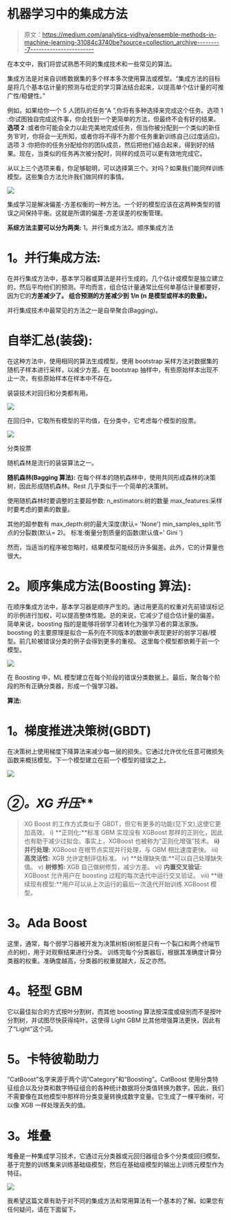 # 机器学习中的集成方法

> 原文：<https://medium.com/analytics-vidhya/ensemble-methods-in-machine-learning-31084c3740be?source=collection_archive---------7----------------------->

在本文中，我们将尝试熟悉不同的集成技术和一些常见的算法。

集成方法是对来自训练数据集的多个样本多次使用算法或模型。“集成方法的目标是将几个基本估计量的预测与给定的学习算法结合起来，以提高单个估计量的可推广性/稳健性。”

例如，如果给你一个 5 人团队的任务“A ”,你将有多种选择来完成这个任务。选项 1 :你试图独自完成这件事，你会找到一个更简单的方法，但最终不会有好的结果。
**选项 2** :或者你可能会全力以赴完美地完成任务，但当你被分配到一个类似的新任务‘B’时，你将会一无所知，或者你将不得不为那个任务重新训练自己(过度适应)。选项 3 :你把你的任务分配给你的团队成员，然后把他们结合起来，得到好的结果。现在，当类似的任务再次被分配时，同样的成员可以更有效地完成它。

从以上三个选项来看，你足够聪明，可以选择第三个。对吗？如果我们能同样训练模型。这些集合方法允许我们做同样的事情。

![](img/23d9ad65e67e686ee355c69a563f2b82.png)

集成学习是解决偏差-方差权衡的一种方法。一个好的模型应该在这两种类型的错误之间保持平衡。这就是所谓的偏差-方差误差的权衡管理。

**系综方法主要可以分为两类:** 1。并行集成方法2。顺序集成方法

# **1。并行集成方法:**

在并行集成方法中，基本学习器或算法是并行生成的。几个估计或模型是独立建立的，然后平均他们的预测。平均而言，组合估计量通常比任何单基估计量都要好，因为它的**方差减少了。
组合预测的方差减少到 1/n (n 是模型或样本的数量)。**

并行集成技术中最常见的方法之一是自举聚合(Bagging)。

# **自举汇总(装袋):**

在这种方法中，使用相同的算法生成模型，使用 bootstrap 采样方法对数据集的随机子样本进行采样，以减少方差。在 bootstrap 抽样中，有些原始样本出现不止一次，有些原始样本在样本中不存在。

装袋技术对回归和分类都有用。

![](img/0d7d64ef6e21b27c38c0d16457d13bcc.png)

在回归中，它取所有模型的平均值，在分类中，它考虑每个模型的投票。

![](img/f7d6bc6a85c6b3fb25785a6169a786da.png)

分类投票

随机森林是流行的装袋算法之一。

**随机森林(Bagging 算法):** 在每个样本的随机森林中，使用共同形成森林的决策树，因此形成随机森林。Rest 几乎类似于一个简单的决策树。

使用随机森林时要调整的主要超参数:
n_estimators:树的数量
max_features:采样时要考虑的要素的数量。

其他的超参数有
max_depth:树的最大深度(默认= 'None')
min_samples_split:节点的分裂数(默认= 2)。
标准:衡量分割质量的函数(默认值=' Gini ')

然而，当适当的程序被忽略时，结果模型可能经历许多偏差。此外，它的计算量也很大。

# **2。顺序集成方法(Boosting 算法):**

在顺序集成方法中，基本学习器是顺序产生的。通过用更高的权重对先前错误标记的示例进行加权，可以提高整体性能。总的来说，它减少了组合估计量的偏差。
简单来说，boosting 指的是能够将弱学习者转化为强学习者的算法家族。boosting 的主要原理是拟合一系列在不同版本的数据中表现更好的弱学习器/模型。前几轮被错误分类的例子会得到更多的重视。
这里每个模型都依赖于前一个模型。

![](img/d7aa0d58b2484c6b81cee437c54366c8.png)

在 Boosting 中，ML 模型建立在每个阶段的错误分类数据上。最后，聚合每个阶段的所有正确分类器，形成一个强学习器。

**算法:**

# **1。梯度推进决策树(GBDT)**

在决策树上使用梯度下降算法来减少每一层的损失。它通过允许优化任意可微损失函数来概括模型。下一个模型建立在前一个模型的错误之上。

![](img/70404310b71af8db82352b63a4ad8637.png)

# **②*。XG 升压***

> XG Boost 的工作方式类似于 GBDT，但它有更多的功能(见下文),这使它更加高效。
> i) **正则化:**标准 GBM 实现没有 XGBoost 那样的正则化，因此也有助于减少过拟合。事实上，XGBoost 也被称为“正则化增强”技术。
> **ii)并行处理:** XGBoost 在根节点实现并行处理，与 GBM 相比速度更快。
> iii) **高灵活性:** XGB 允许定制评估标准。
> iv) **处理缺失值:**可以自己处理缺失值。
> v) **树修剪:** XGB 自己做树修剪，减少方差。
> vi) **内置交叉验证:** XGBoost 允许用户在 boosting 过程的每次迭代中运行交叉验证。
> vii) **继续现有模型:**用户可以从上次运行的最后一次迭代开始训练 XGBoost 模型。

# **3。Ada Boost**

这里，通常，每个弱学习器被开发为决策树桩(树桩是只有一个裂口和两个终端节点的树)，用于对观察结果进行分类。
训练完每个分类器后，根据其准确度计算分类器的权重。准确度越高，分类器的权重就越大，反之亦然。

# **4。轻型 GBM**

它以最佳拟合的方式按叶分割树，而其他 boosting 算法按深度或级别而不是按叶分割树，并试图尽快获得纯叶。这使得 Light GBM 比其他增强算法更快，因此有了“Light”这个词。

# **5。卡特彼勒助力**

“CatBoost”名字来源于两个词“Category”和“Boosting”。CatBoost 使用分类特征组合以及分类和数字特征组合的各种统计数据将分类值转换为数字。因此，我们不需要像在其他模型中那样将分类变量转换成数字变量。它生成了一棵平衡树，可以像 XGB 一样处理丢失的值。

# **3。堆叠**

堆叠是一种集成学习技术，它通过元分类器或元回归器组合多个分类或回归模型。基于完整的训练集来训练基础级模型，然后在基础级模型的输出上训练元模型作为特征。

![](img/6d3806961ebb01ee7fe02ecbc39d1b67.png)

我希望这篇文章有助于对不同的集成方法和常用算法有一个基本的了解。如果您有任何疑问，请在下面留下。
